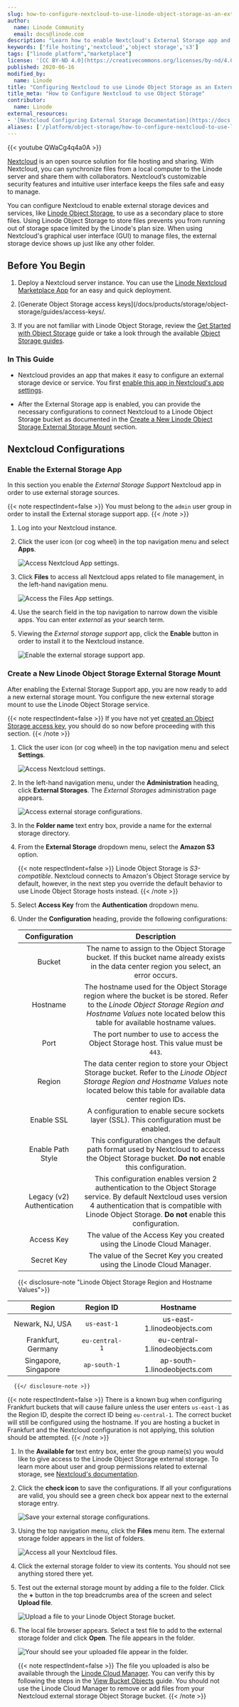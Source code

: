 ```yaml
---
slug: how-to-configure-nextcloud-to-use-linode-object-storage-as-an-external-storage-mount
author:
  name: Linode Community
  email: docs@linode.com
description: "Learn how to enable Nextcloud's External Storage app and then configure it to use Linode Object Storage as a secondary storage location."
keywords: ['file hosting','nextcloud','object storage','s3']
tags: ["linode platform","marketplace"]
license: '[CC BY-ND 4.0](https://creativecommons.org/licenses/by-nd/4.0)'
published: 2020-06-16
modified_by:
  name: Linode
title: "Configuring Nextcloud to use Linode Object Storage as an External Storage Mount"
title_meta: "How to Configure Nextcloud to use Object Storage"
contributor:
  name: Linode
external_resources:
- '[Nextcloud Configuring External Storage Documentation](https://docs.nextcloud.com/server/15/admin_manual/configuration_files/external_storage_configuration_gui.html#)'
aliases: ['/platform/object-storage/how-to-configure-nextcloud-to-use-linode-object-storage-as-an-external-storage-mount/']
---
```

{{< youtube QWaCg4q4a0A >}}

[Nextcloud](https://nextcloud.com/) is an open source solution for file hosting and sharing. With Nextcloud, you can synchronize files from a local computer to the Linode server and share them with collaborators. Nextcloud’s customizable security features and intuitive user interface keeps the files safe and easy to manage.

You can configure Nextcloud to enable external storage devices and services, like [Linode Object Storage](https://www.linode.com/products/object-storage/), to use as a secondary place to store files. Using Linode Object Storage to store files prevents you from running out of storage space limited by the Linode's plan size. When using Nextcloud's graphical user interface (GUI) to manage files, the external storage device shows up just like any other folder.

## Before You Begin

1. Deploy a Nextcloud server instance. You can use the [Linode Nextcloud Marketplace App](/docs/products/tools/marketplace/guides/nextcloud/) for an easy and quick deployment.

1. [Generate Object Storage access keys](/docs/products/storage/object-storage/guides/access-keys/.

1. If you are not familiar with Linode Object Storage, review the [Get Started with Object Storage](/docs/products/storage/object-storage/get-started/) guide or take a look through the available [Object Storage guides](/docs/products/storage/object-storage/guides/).

### In This Guide

- Nextcloud provides an app that makes it easy to configure an external storage device or service. You first [enable this app in Nextcloud's app settings](#enable-the-external-storage-app).

- After the External Storage app is enabled, you can provide the necessary configurations to connect Nextcloud to a Linode Object Storage bucket as documented in the [Create a New Linode Object Storage External Storage Mount](#create-a-new-linode-object-storage-external-storage-mount) section.

## Nextcloud Configurations
### Enable the External Storage App

In this section you enable the *External Storage Support* Nextcloud app in order to use external storage sources.

{{< note respectIndent=false >}}
You must belong to the `admin` user group in order to install the External storage support app.
{{< /note >}}

1. Log into your Nextcloud instance.

1. Click the user icon (or cog wheel) in the top navigation menu and select **Apps**.

    ![Access Nextcloud App settings.](access-app-settings.png)

1.  Click **Files** to access all Nextcloud apps related to file management, in the left-hand navigation menu.

    ![Access the Files App settings.](files-app-settings.png)

1. Use the search field in the top navigation to narrow down the visible apps. You can enter *external* as your search term.

1. Viewing the *External storage support* app, click the **Enable** button in order to install it to the Nextcloud instance.

    ![Enable the external storage support app.](enable-external-storage.png)

### Create a New Linode Object Storage External Storage Mount

After enabling the External Storage Support app, you are now ready to add a new external storage mount. You configure the new external storage mount to use the Linode Object Storage service.

{{< note respectIndent=false >}}
If you have not yet [created an Object Storage access key](/docs/products/storage/object-storage/guides/access-keys/), you should do so now before proceeding with this section.
{{< /note >}}

1. Click the user icon (or cog wheel) in the top navigation menu and select **Settings**.

    ![Access Nextcloud settings.](access-settings.png)

1. In the left-hand navigation menu, under the **Administration** heading, click **External Storages**. The *External Storages* administration page appears.

    ![Access external storage configurations.](access-external-storage.png)

1. In the **Folder name** text entry box, provide a name for the external storage directory.

1. From the **External Storage** dropdown menu, select the **Amazon S3** option.

    {{< note respectIndent=false >}}
Linode Object Storage is *S3-compatible*. Nextcloud connects to Amazon's Object Storage service by default, however, in the next step you override the default behavior to use Linode Object Storage hosts instead.
    {{< /note >}}

1. Select **Access Key** from the **Authentication** dropdown menu.

1. Under the **Configuration** heading, provide the following configurations:

    | **Configuration** | **Description** |
    | :------: | :------: |
    | Bucket | The name to assign to the Object Storage bucket. If this bucket name already exists in the data center region you select, an error occurs. |
    | Hostname | The hostname used for the Object Storage region where the bucket is be stored. Refer to the *Linode Object Storage Region and Hostname Values* note located below this table for available hostname values. |
    | Port | The port number to use to access the Object Storage host. This value must be `443`. |
    | Region | The data center region to store your Object Storage bucket. Refer to the *Linode Object Storage Region and Hostname Values* note located below this table for available data center region IDs. |
    | Enable SSL | A configuration to enable secure sockets layer (SSL). This configuration must be enabled. |
    | Enable Path Style | This configuration changes the default path format used by Nextcloud to access the Object Storage bucket. **Do not** enable this configuration. |
    | Legacy (v2) Authentication | This configuration enables version 2 authentication to the Object Storage service. By default Nextcloud uses version 4 authentication that is compatible with Linode Object Storage. **Do not** enable this configuration.|
    | Access Key | The value of the Access Key you created using the Linode Cloud Manager. |
    | Secret Key | The value of the Secret Key you created using the Linode Cloud Manager. |

      {{< disclosure-note "Linode Object Storage Region and Hostname Values">}}

| **Region** | **Region ID** | **Hostname** |
|:------:|:------:|:------:|
| Newark, NJ, USA | `us-east-1` | us-east-1.linodeobjects.com |
| Frankfurt, Germany | `eu-central-1` | eu-central-1.linodeobjects.com |
| Singapore, Singapore | `ap-south-1` | ap-south-1.linodeobjects.com |
      {{</ disclosure-note >}}

{{< note respectIndent=false >}}
There is a known bug when configuring Frankfurt buckets that will cause failure unless the user enters `us-east-1` as the Region ID, despite the correct ID being `eu-central-1`. The correct bucket will still be configured using the hostname. If you are hosting a bucket in Frankfurt and the  Nextcloud configuration is not applying, this solution should be attempted.
{{< /note >}}

1. In the **Available for** text entry box, enter the group name(s) you would like to give access to the Linode Object Storage external storage. To learn more about user and group permissions related to external storage, see [Nextcloud's documentation](https://docs.nextcloud.com/server/15/admin_manual/configuration_files/external_storage_configuration_gui.html#user-and-group-permissions).

1. Click the **check icon**  to save the configurations. If all your configurations are valid, you should see a green check box appear next to the external storage entry.

      ![Save your external storage configurations.](saved-external-storage-configs.png)

1. Using the top navigation menu, click the **Files** menu item. The external storage folder appears in the list of folders.

      ![Access all your Nextcloud files.](view-all-files.png)

1. Click the external storage folder to view its contents. You should not see anything stored there yet.

1. Test out the external storage mount by adding a file to the folder. Click the **+** button in the top breadcrumbs area of the screen and select **Upload file**.

      ![Upload a file to your Linode Object Storage bucket.](upload-file-menu.png)

1. The local file browser appears. Select a test file to add to the external storage folder and click **Open**. The file appears in the folder.

      ![Your should see your uploaded file appear in the folder.](uploaded-image.png)

    {{< note respectIndent=false >}}
The file you uploaded is also be available through the [Linode Cloud Manager](https://cloud.linode.com/). You can verify this by following the steps in the [View Bucket Objects](/docs/products/storage/object-storage/guides/manage-buckets/) guide. You should not use the Linode Cloud Manager to remove or add files from your Nextcloud external storage Object Storage bucket.
    {{< /note >}}
